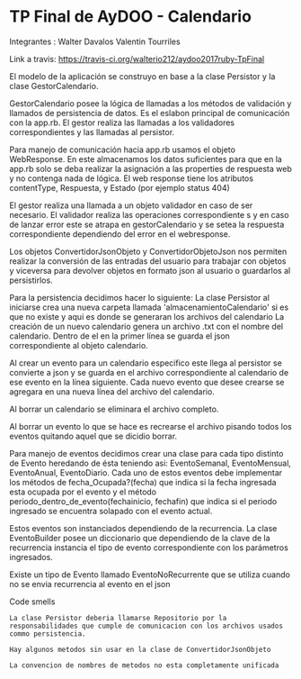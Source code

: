 TP Final de AyDOO - Calendario
==============================

Integrantes : 
  Walter Davalos
  Valentin Tourriles

Link a travis: https://travis-ci.org/walterio212/aydoo2017ruby-TpFinal

El modelo de la aplicación se construyo en base  a la clase Persistor y la clase GestorCalendario. 

GestorCalendario posee la lógica de llamadas a los métodos de validación y llamados de persistencia de datos. Es el eslabon principal de comunicación con la app.rb. El gestor realiza las llamadas a los validadores correspondientes y las llamadas al persistor.
 
Para manejo de comunicación hacia app.rb usamos el objeto WebResponse. En este almacenamos los datos suficientes para que en la app.rb solo se deba realizar la asignación a las properties de respuesta web y no contenga nada de lógica. El web response tiene los atributos contentType, Respuesta, y Estado (por ejemplo status 404)

El gestor realiza una llamada a un objeto validador en caso de ser necesario. 
El validador realiza las operaciones correspondiente s y en caso de lanzar error este se atrapa en gestorCalendario y se setea la respuesta correspondiente dependiendo del error en el webresponse. 

Los objetos ConvertidorJsonObjeto y ConvertidorObjetoJson nos permiten realizar la conversión de las entradas del usuario para trabajar con objetos y viceversa para devolver objetos en formato json al usuario o guardarlos al persistirlos.

Para la persistencia decidimos hacer lo siguiente:
	La clase Persistor al iniciarse crea una nueva carpeta llamada 'almacenamientoCalendario' si es que no existe y aqui es donde se generaran los archivos del calendario
	La creación de un nuevo calendario genera un archivo .txt con el nombre del calendario. Dentro de el en la primer línea se guarda el json correspondiente al objeto   calendario. 

Al crear un evento para un calendario especifico este llega al persistor se convierte a json y se guarda en el archivo correspondiente al calendario de ese evento en la línea siguiente. Cada nuevo evento que desee crearse se agregara en una nueva línea del archivo del calendario.

Al borrar un calendario se eliminara el archivo completo.

Al borrar un evento lo que se hace es recrearse el archivo pisando todos los eventos quitando aquel que se dicidio borrar.

Para manejo de eventos decidimos crear una clase para cada tipo distinto de Evento heredando de ésta teniendo asi: EventoSemanal, EventoMensual, EventoAnual, EventoDiario. Cada uno de estos eventos debe implementar los métodos de  fecha_Ocupada?(fecha) que indica si la fecha ingresada esta ocupada por el evento y el método periodo_dentro_de_evento(fechainicio, fechafin) que indica si el periodo ingresado se encuentra solapado con el evento actual.

Estos eventos son instanciados dependiendo de la recurrencia. La clase EventoBuilder posee un diccionario que dependiendo de la clave de la recurrencia instancia el tipo de evento correspondiente con los parámetros ingresados.

Existe un tipo de Evento llamado EventoNoRecurrente que se utiliza cuando no se envia recurrencia al evento en el json


Code smells

	La clase Persistor deberia llamarse Repositorio por la responsabilidades que cumple de comunicacion con los archivos usados commo persistencia.

	Hay algunos metodos sin usar en la clase de ConvertidorJsonObjeto

	La convencion de nombres de metodos no esta completamente unificada